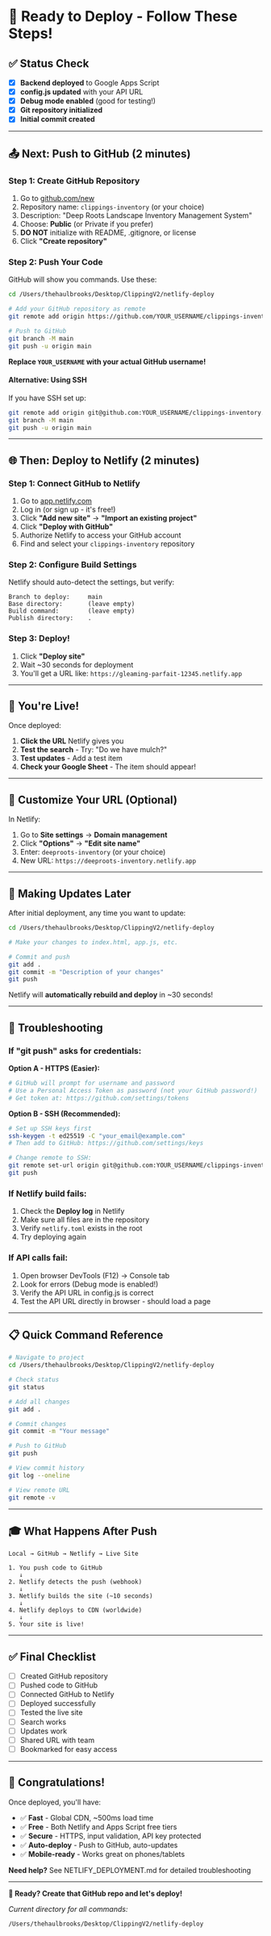 # 🚀 Ready to Deploy - Follow These Steps!

## ✅ Status Check

- [x] **Backend deployed** to Google Apps Script
- [x] **config.js updated** with your API URL
- [x] **Debug mode enabled** (good for testing!)
- [x] **Git repository initialized**
- [x] **Initial commit created**

---

## 📤 Next: Push to GitHub (2 minutes)

### Step 1: Create GitHub Repository

1. Go to [github.com/new](https://github.com/new)
2. Repository name: `clippings-inventory` (or your choice)
3. Description: "Deep Roots Landscape Inventory Management System"
4. Choose: **Public** (or Private if you prefer)
5. **DO NOT** initialize with README, .gitignore, or license
6. Click **"Create repository"**

### Step 2: Push Your Code

GitHub will show you commands. Use these:

```bash
cd /Users/thehaulbrooks/Desktop/ClippingV2/netlify-deploy

# Add your GitHub repository as remote
git remote add origin https://github.com/YOUR_USERNAME/clippings-inventory.git

# Push to GitHub
git branch -M main
git push -u origin main
```

**Replace `YOUR_USERNAME` with your actual GitHub username!**

#### Alternative: Using SSH

If you have SSH set up:
```bash
git remote add origin git@github.com:YOUR_USERNAME/clippings-inventory.git
git branch -M main
git push -u origin main
```

---

## 🌐 Then: Deploy to Netlify (2 minutes)

### Step 1: Connect GitHub to Netlify

1. Go to [app.netlify.com](https://app.netlify.com)
2. Log in (or sign up - it's free!)
3. Click **"Add new site"** → **"Import an existing project"**
4. Click **"Deploy with GitHub"**
5. Authorize Netlify to access your GitHub account
6. Find and select your `clippings-inventory` repository

### Step 2: Configure Build Settings

Netlify should auto-detect the settings, but verify:

```
Branch to deploy:     main
Base directory:       (leave empty)
Build command:        (leave empty)
Publish directory:    .
```

### Step 3: Deploy!

1. Click **"Deploy site"**
2. Wait ~30 seconds for deployment
3. You'll get a URL like: `https://gleaming-parfait-12345.netlify.app`

---

## 🎉 You're Live!

Once deployed:

1. **Click the URL** Netlify gives you
2. **Test the search** - Try: "Do we have mulch?"
3. **Test updates** - Add a test item
4. **Check your Google Sheet** - The item should appear!

---

## 🎨 Customize Your URL (Optional)

In Netlify:
1. Go to **Site settings** → **Domain management**
2. Click **"Options"** → **"Edit site name"**
3. Enter: `deeproots-inventory` (or your choice)
4. New URL: `https://deeproots-inventory.netlify.app`

---

## 🔄 Making Updates Later

After initial deployment, any time you want to update:

```bash
cd /Users/thehaulbrooks/Desktop/ClippingV2/netlify-deploy

# Make your changes to index.html, app.js, etc.

# Commit and push
git add .
git commit -m "Description of your changes"
git push
```

Netlify will **automatically rebuild and deploy** in ~30 seconds!

---

## 🐛 Troubleshooting

### If "git push" asks for credentials:

**Option A - HTTPS (Easier):**
```bash
# GitHub will prompt for username and password
# Use a Personal Access Token as password (not your GitHub password!)
# Get token at: https://github.com/settings/tokens
```

**Option B - SSH (Recommended):**
```bash
# Set up SSH keys first
ssh-keygen -t ed25519 -C "your_email@example.com"
# Then add to GitHub: https://github.com/settings/keys

# Change remote to SSH:
git remote set-url origin git@github.com:YOUR_USERNAME/clippings-inventory.git
git push
```

### If Netlify build fails:

1. Check the **Deploy log** in Netlify
2. Make sure all files are in the repository
3. Verify `netlify.toml` exists in the root
4. Try deploying again

### If API calls fail:

1. Open browser DevTools (F12) → Console tab
2. Look for errors (Debug mode is enabled!)
3. Verify the API URL in config.js is correct
4. Test the API URL directly in browser - should load a page

---

## 📋 Quick Command Reference

```bash
# Navigate to project
cd /Users/thehaulbrooks/Desktop/ClippingV2/netlify-deploy

# Check status
git status

# Add all changes
git add .

# Commit changes
git commit -m "Your message"

# Push to GitHub
git push

# View commit history
git log --oneline

# View remote URL
git remote -v
```

---

## 🎓 What Happens After Push

```
Local → GitHub → Netlify → Live Site

1. You push code to GitHub
   ↓
2. Netlify detects the push (webhook)
   ↓
3. Netlify builds the site (~10 seconds)
   ↓
4. Netlify deploys to CDN (worldwide)
   ↓
5. Your site is live!
```

---

## ✅ Final Checklist

- [ ] Created GitHub repository
- [ ] Pushed code to GitHub
- [ ] Connected GitHub to Netlify
- [ ] Deployed successfully
- [ ] Tested the live site
- [ ] Search works
- [ ] Updates work
- [ ] Shared URL with team
- [ ] Bookmarked for easy access

---

## 🎉 Congratulations!

Once deployed, you'll have:

- ✅ **Fast** - Global CDN, ~500ms load time
- ✅ **Free** - Both Netlify and Apps Script free tiers
- ✅ **Secure** - HTTPS, input validation, API key protected
- ✅ **Auto-deploy** - Push to GitHub, auto-updates
- ✅ **Mobile-ready** - Works great on phones/tablets

**Need help?** See NETLIFY_DEPLOYMENT.md for detailed troubleshooting

---

**🚀 Ready? Create that GitHub repo and let's deploy!**

*Current directory for all commands:*
```
/Users/thehaulbrooks/Desktop/ClippingV2/netlify-deploy
```
